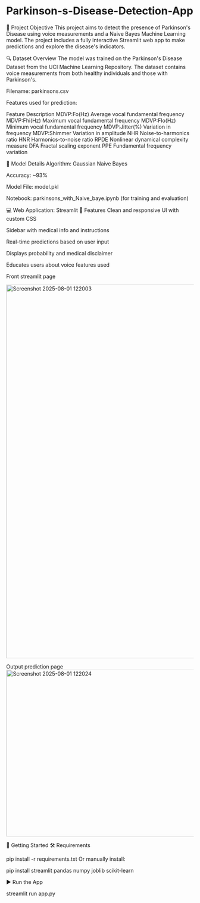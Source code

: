 # Parkinson-s-Disease-Detection-App
🎯 Project Objective This project aims to detect the presence of Parkinson's Disease using voice measurements and a Naive Bayes Machine Learning model. The project includes a fully interactive Streamlit web app to make predictions and explore the disease's indicators.

🔍 Dataset Overview
The model was trained on the Parkinson's Disease Dataset from the UCI Machine Learning Repository. The dataset contains voice measurements from both healthy individuals and those with Parkinson's.

Filename: parkinsons.csv

Features used for prediction:

Feature	Description
MDVP:Fo(Hz)	Average vocal fundamental frequency
MDVP:Fhi(Hz)	Maximum vocal fundamental frequency
MDVP:Flo(Hz)	Minimum vocal fundamental frequency
MDVP:Jitter(%)	Variation in frequency
MDVP:Shimmer	Variation in amplitude
NHR	Noise-to-harmonics ratio
HNR	Harmonics-to-noise ratio
RPDE	Nonlinear dynamical complexity measure
DFA	Fractal scaling exponent
PPE	Fundamental frequency variation

🧪 Model Details
Algorithm: Gaussian Naive Bayes

Accuracy: ~93%

Model File: model.pkl

Notebook: parkinsons_with_Naive_baye.ipynb (for training and evaluation)

💻 Web Application: Streamlit
🔧 Features
Clean and responsive UI with custom CSS

Sidebar with medical info and instructions

Real-time predictions based on user input

Displays probability and medical disclaimer

Educates users about voice features used

Front streamlit page

<img width="1908" height="1004" alt="Screenshot 2025-08-01 122003" src="https://github.com/user-attachments/assets/fb7a4960-6546-41fc-9f60-83b27b1a93a8" />


Output prediction page
<img width="1896" height="448" alt="Screenshot 2025-08-01 122024" src="https://github.com/user-attachments/assets/0f4ac060-d0b7-461d-8906-3483817f0a1a" />


🚀 Getting Started
🛠 Requirements

pip install -r requirements.txt
Or manually install:


pip install streamlit pandas numpy joblib scikit-learn

▶️ Run the App

streamlit run app.py
